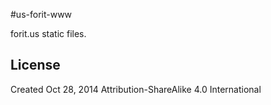 #us-forit-www

forit.us static files.

## License
Created Oct 28, 2014
Attribution-ShareAlike 4.0 International
